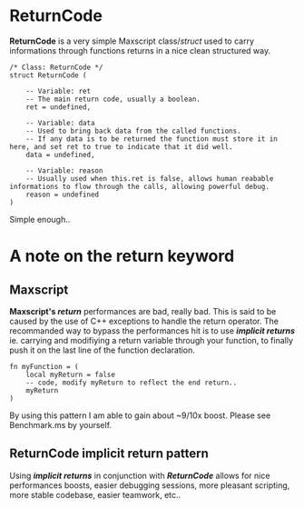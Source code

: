 

# ReturnCode
**ReturnCode** is a very simple Maxscript class/*struct* used to carry informations through functions returns in a nice clean structured way.


```maxscript
/* Class: ReturnCode */
struct ReturnCode (

	-- Variable: ret
	-- The main return code, usually a boolean.
	ret = undefined,
	
	-- Variable: data
	-- Used to bring back data from the called functions. 
	-- If any data is to be returned the function must store it in here, and set ret to true to indicate that it did well.
	data = undefined,

	-- Variable: reason
	-- Usually used when this.ret is false, allows human reabable informations to flow through the calls, allowing powerful debug. 
	reason = undefined
)
```
Simple enough..


# A note on the return keyword

## Maxscript
**Maxscript's *return*** performances are bad, really bad. This is said to be caused by the use of C++ exceptions to handle the return operator. 
The recommanded way to bypass the performances hit is to use ***implicit returns*** ie. carrying and modifiying a return variable through your function, to finally push it on the last line of the function declaration.

```maxscript
fn myFunction = (
	local myReturn = false
	-- code, modify myReturn to reflect the end return..
	myReturn
)
```
By using this pattern I am able to gain about ~9/10x boost. Please see Benchmark.ms by yourself. 


## ReturnCode implicit return pattern
Using ***implicit returns*** in conjunction with ***ReturnCode*** allows for nice performances boosts, easier debugging sessions, more pleasant scripting, more stable codebase, easier teamwork, etc.. 
